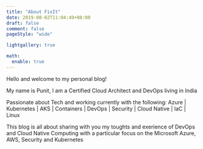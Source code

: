 ```yaml
---
title: "About FixIt"
date: 2019-08-02T11:04:49+08:00
draft: false
comment: false
pageStyle: "wide"

lightgallery: true

math:
  enable: true
---
```


Hello and welcome to my personal blog!

My name is Punit, I am a Certified Cloud Architect and DevOps living in India

Passionate about Tech and working currently with the following: Azure | Kubernetes | AKS | Containers | DevOps | Security | Cloud Native | IaC | Linux

This blog is all about sharing with you my toughts and exerience of DevOps and Cloud Native Computing with a particular focus on the Microsoft Azure, AWS, Security and Kubernetes

